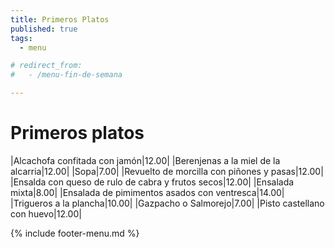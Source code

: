 ```yaml
---
title: Primeros Platos
published: true
tags:
  - menu

# redirect_from:
#   - /menu-fin-de-semana

---
```


# Primeros platos

|Alcachofa confitada con jamón|12.00|
|Berenjenas a la miel de la alcarria|12.00|
|Sopa|7.00|
|Revuelto de morcilla con piñones y pasas|12.00|
|Ensalda con queso de rulo de cabra y frutos secos|12.00|
|Ensalada mixta|8.00|
|Ensalada de pimimentos asados con ventresca|14.00|
|Trigueros a la plancha|10.00|
|Gazpacho o Salmorejo|7.00|
|Pisto castellano con huevo|12.00|

{% include footer-menu.md %}
